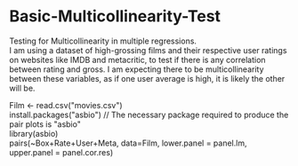 # Basic-Multicollinearity-Test
Testing for Multicollinearity in multiple regressions.  
I am using a dataset of high-grossing films and their respective user ratings on websites like IMDB and metacritic, to test if there
is any correlation between rating and gross.
I am expecting there to be multicollinearity between these variables, as if one user average is high, it is likely the other will be.  

Film <- read.csv("movies.csv")  
install.packages("asbio")  // The necessary package required to produce the pair plots is "asbio"  
library(asbio)  
pairs(~Box+Rate+User+Meta, data=Film, lower.panel = panel.lm, upper.panel = panel.cor.res)
